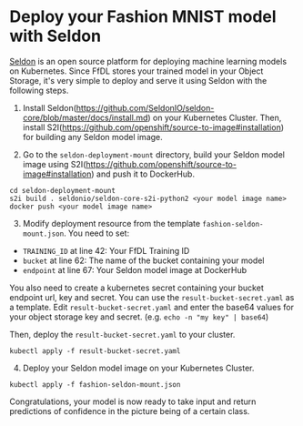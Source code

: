 # Deploy your Fashion MNIST model with Seldon

[Seldon](https://github.com/SeldonIO/seldon-core) is an open source platform for deploying machine learning models on Kubernetes. Since FfDL stores your trained model in your Object Storage, it's very simple to deploy and serve it using Seldon with the following steps.

1. Install Seldon(https://github.com/SeldonIO/seldon-core/blob/master/docs/install.md) on your Kubernetes Cluster. Then, install S2I(https://github.com/openshift/source-to-image#installation) for building any Seldon model image.

2. Go to the `seldon-deployment-mount` directory, build your Seldon model image using S2I(https://github.com/openshift/source-to-image#installation) and push it to DockerHub.
  ```shell
  cd seldon-deployment-mount
  s2i build . seldonio/seldon-core-s2i-python2 <your model image name>
  docker push <your model image name>
  ```

3. Modify deployment resource from the template `fashion-seldon-mount.json`. You need to set:
  * `TRAINING_ID` at line 42: Your FfDL Training ID
  * `bucket` at line 62: The name of the bucket containing your model
  * `endpoint` at line 67: Your Seldon model image at DockerHub

  You also need to create a kubernetes secret containing your bucket endpoint url, key and secret. You can use the `result-bucket-secret.yaml` as a template. Edit `result-bucket-secret.yaml` and enter the base64 values for your object storage key and secret. (e.g. `echo -n "my key" | base64`)

  Then, deploy the `result-bucket-secret.yaml` to your cluster.
  ```shell
  kubectl apply -f result-bucket-secret.yaml
  ```

4. Deploy your Seldon model image on your Kubernetes Cluster.
  ```shell
  kubectl apply -f fashion-seldon-mount.json
  ```

Congratulations, your model is now ready to take input and return predictions of confidence in the picture being of a certain class.
